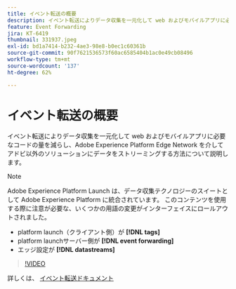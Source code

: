 ```yaml
---
title: イベント転送の概要
description: イベント転送によりデータ収集を一元化して web およびモバイルアプリに必要なコードの量を減らし、Adobe Experience Platform Edge Network を介してアドビ以外のソリューションにデータをストリーミングする方法について説明します。
feature: Event Forwarding
jira: KT-6419
thumbnail: 331937.jpeg
exl-id: bd1a7414-b232-4ae3-98e8-b0ec1c60361b
source-git-commit: 90f7621536573f60ac6585404b1ac0e49cb08496
workflow-type: tm+mt
source-wordcount: '137'
ht-degree: 62%

---
```


# イベント転送の概要

イベント転送によりデータ収集を一元化して web およびモバイルアプリに必要なコードの量を減らし、Adobe Experience Platform Edge Network を介してアドビ以外のソリューションにデータをストリーミングする方法について説明します。

>[!NOTE]
>
>Adobe Experience Platform Launch は、データ収集テクノロジーのスイートとして Adobe Experience Platform に統合されています。 このコンテンツを使用する際に注意が必要な、いくつかの用語の変更がインターフェイスにロールアウトされました。
>
> * platform launch（クライアント側）が **[!DNL tags]**
> * platform launchサーバー側が **[!DNL event forwarding]**
> * エッジ設定が **[!DNL datastreams]**

>[!VIDEO](https://video.tv.adobe.com/v/331937?quality=12&learn=on)

詳しくは、 [イベント転送ドキュメント](https://experienceleague.adobe.com/docs/experience-platform/tags/event-forwarding/overview.html)

